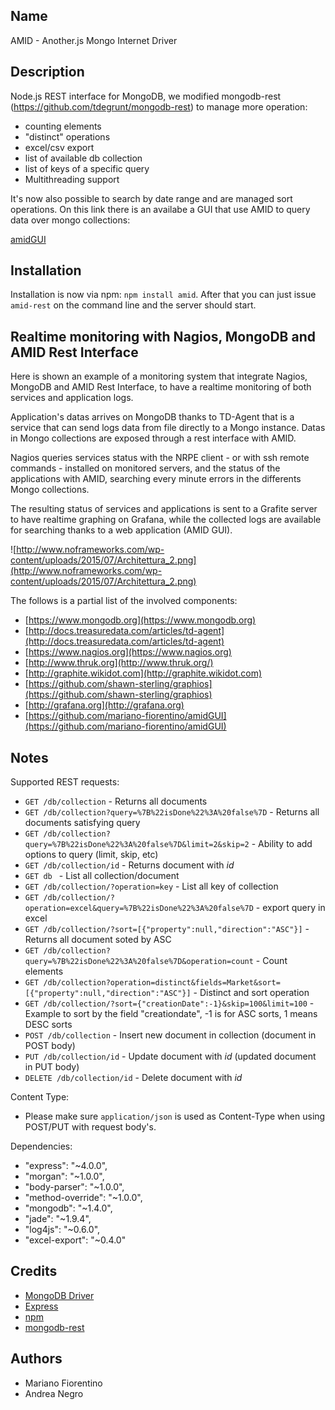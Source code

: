 Name
----

AMID - Another.js Mongo Internet Driver 

Description
-----------

Node.js REST interface for MongoDB, we modified mongodb-rest (https://github.com/tdegrunt/mongodb-rest) to manage more operation:

- counting elements 
- "distinct" operations 
- excel/csv export
- list of available db collection
- list of keys of a specific query
- Multithreading support

It's now also possible to search by date range and are managed sort operations.
On this link there is an availabe a GUI that use AMID to query data over mongo collections:

[amidGUI](https://github.com/mariano-fiorentino/amidGUI)

Installation
------------

Installation is now via npm: `npm install amid`.
After that you can just issue `amid-rest` on the command line and the server should start.

Realtime monitoring with Nagios, MongoDB and AMID Rest Interface
------------

Here is shown an example of a monitoring system that integrate Nagios, MongoDB and AMID Rest Interface, to have a realtime monitoring of both services and application logs.

Application's datas arrives on MongoDB thanks to TD-Agent that is a service that can send logs data from file directly to a Mongo instance.
Datas in Mongo collections are exposed through a rest interface with AMID.

Nagios queries services status with the NRPE client - or with ssh remote commands - installed on monitored servers, and the status of the applications with AMID, searching every minute errors in the differents Mongo collections.

The resulting status of services and applications is sent to a Grafite server to have realtime graphing on Grafana, while the collected logs are available for searching thanks to a web application (AMID GUI).

![http://www.noframeworks.com/wp-content/uploads/2015/07/Architettura_2.png](http://www.noframeworks.com/wp-content/uploads/2015/07/Architettura_2.png)

The follows is a partial  list  of the involved components: 

* [https://www.mongodb.org](https://www.mongodb.org)
* [http://docs.treasuredata.com/articles/td-agent](http://docs.treasuredata.com/articles/td-agent)
* [https://www.nagios.org](https://www.nagios.org)
* [http://www.thruk.org](http://www.thruk.org/)
* [http://graphite.wikidot.com](http://graphite.wikidot.com)
* [https://github.com/shawn-sterling/graphios](https://github.com/shawn-sterling/graphios)
* [http://grafana.org](http://grafana.org)
* [https://github.com/mariano-fiorentino/amidGUI](https://github.com/mariano-fiorentino/amidGUI)


Notes
-----

Supported REST requests:

* `GET /db/collection` - Returns all documents
* `GET /db/collection?query=%7B%22isDone%22%3A%20false%7D` - Returns all documents satisfying query
* `GET /db/collection?query=%7B%22isDone%22%3A%20false%7D&limit=2&skip=2` - Ability to add options to query (limit, skip, etc)
* `GET /db/collection/id` - Returns document with _id_
* `GET db ` - List all collection/document
* `GET /db/collection/?operation=key` - List all key of collection
* `GET /db/collection/?operation=excel&query=%7B%22isDone%22%3A%20false%7D` - export query in excel
* `GET /db/collection/?sort=[{"property":null,"direction":"ASC"}]` - Returns all document soted by ASC
* `GET /db/collection?query=%7B%22isDone%22%3A%20false%7D&operation=count` - Count elements 
* `GET /db/collection?operation=distinct&fields=Market&sort=[{"property":null,"direction":"ASC"}]` - Distinct and sort operation
* `GET /db/collection/?sort={"creationDate":-1}&skip=100&limit=100` - Example to sort by the field "creationdate", -1 is for ASC sorts, 1 means DESC sorts
* `POST /db/collection` - Insert new document in collection (document in POST body)
* `PUT /db/collection/id` - Update document with _id_ (updated document in PUT body)
* `DELETE /db/collection/id` - Delete document with _id_



Content Type:

* Please make sure `application/json` is used as Content-Type when using POST/PUT with request body's.

Dependencies:

*  "express": "~4.0.0",
*  "morgan": "~1.0.0",
*  "body-parser": "~1.0.0",
*  "method-override": "~1.0.0",
*  "mongodb": "~1.4.0",
*  "jade": "~1.9.4",
*  "log4js": "~0.6.0",
*  "excel-export": "~0.4.0"



Credits
-------

* [MongoDB Driver](http://github.com/christkv/node-mongodb-native)
* [Express](http://expressjs.com/)
* [npm](http://npmjs.org/)
* [mongodb-rest](https://github.com/tdegrunt/mongodb-rest)

Authors
------------

* Mariano Fiorentino
* Andrea Negro
